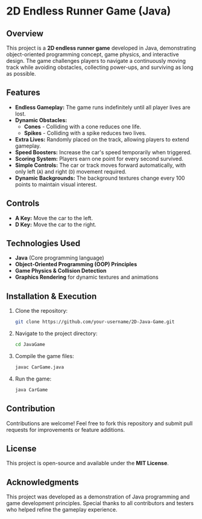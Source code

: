 # 2D Endless Runner Game (Java)

## Overview
This project is a **2D endless runner game** developed in Java, demonstrating object-oriented programming concept, game physics, and interactive design. The game challenges players to navigate a continuously moving track while avoiding obstacles, collecting power-ups, and surviving as long as possible.

## Features
- **Endless Gameplay:** The game runs indefinitely until all player lives are lost.
- **Dynamic Obstacles:**
  - **Cones** - Colliding with a cone reduces one life.
  - **Spikes** - Colliding with a spike reduces two lives.
- **Extra Lives:** Randomly placed on the track, allowing players to extend gameplay.
- **Speed Boosters:** Increase the car's speed temporarily when triggered.
- **Scoring System:** Players earn one point for every second survived.
- **Simple Controls:** The car or track moves forward automatically, with only left (`A`) and right (`D`) movement required.
- **Dynamic Backgrounds:** The background textures change every 100 points to maintain visual interest.

## Controls
- **A Key:** Move the car to the left.
- **D Key:** Move the car to the right.

## Technologies Used
- **Java** (Core programming language)
- **Object-Oriented Programming (OOP) Principles**
- **Game Physics & Collision Detection**
- **Graphics Rendering** for dynamic textures and animations

## Installation & Execution
1. Clone the repository:
   ```bash
   git clone https://github.com/your-username/2D-Java-Game.git
   ```
2. Navigate to the project directory:
   ```bash
   cd JavaGame
   ```
3. Compile the game files:
   ```bash
   javac CarGame.java
   ```
4. Run the game:
   ```bash
   java CarGame
   ```

## Contribution
Contributions are welcome! Feel free to fork this repository and submit pull requests for improvements or feature additions.

## License
This project is open-source and available under the **MIT License**.

## Acknowledgments
This project was developed as a demonstration of Java programming and game development principles. Special thanks to all contributors and testers who helped refine the gameplay experience.

